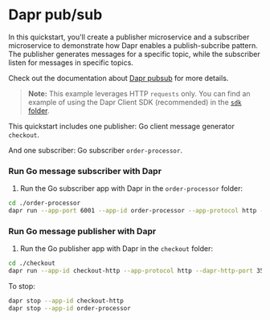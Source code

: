 # Dapr pub/sub

In this quickstart, you'll create a publisher microservice and a subscriber microservice to demonstrate how Dapr enables a publish-subcribe pattern. The publisher generates messages for a specific topic, while the subscriber listen for messages in specific topics.

Check out the documentation about [Dapr pubsub](https://docs.dapr.io/developing-applications/building-blocks/pubsub/) for more details.

> **Note:** This example leverages HTTP `requests` only. You can find an example of using the Dapr Client SDK (recommended) in the [`sdk` folder](../sdk/).

This quickstart includes one publisher: Go client message generator `checkout`.

And one subscriber: Go subscriber `order-processor`.

### Run Go message subscriber with Dapr

1. Run the Go subscriber app with Dapr in the `order-processor` folder:

<!-- STEP
name: Run Go subscriber
expected_stdout_lines:
  - '== APP == Subscriber received: {"orderId":10}'
  - "Exited App successfully"
expected_stderr_lines:
output_match_mode: substring
background: true
sleep: 15
-->

```bash
cd ./order-processor
dapr run --app-port 6001 --app-id order-processor --app-protocol http --dapr-http-port 3501 --resources-path ../../../components -- go run .
```

<!-- END_STEP -->

### Run Go message publisher with Dapr

1. Run the Go publisher app with Dapr in the `checkout` folder:

<!-- STEP
name: Run Go publisher
expected_stdout_lines:
  - '== APP == Published data: {"orderId":1}'
  - '== APP == Published data: {"orderId":2}'
  - "Exited App successfully"
expected_stderr_lines:
output_match_mode: substring
background: true
sleep: 15
-->

```bash
cd ./checkout
dapr run --app-id checkout-http --app-protocol http --dapr-http-port 3500 --resources-path ../../../components -- go run .
```

<!-- END_STEP -->

To stop:

```bash
dapr stop --app-id checkout-http
dapr stop --app-id order-processor
```
